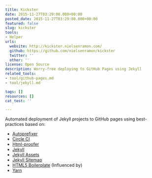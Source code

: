 ```yaml
---
title: Kickster
date: 2015-11-27T03:29:00.000+00:00
posted_date: 2015-11-27T03:29:00.000+00:00
featured: false
slug: kickster
tools:
- Helper
urls:
  website: http://kickster.nielsenramon.com/
  github: https://github.com/nielsenramon/kickster
  twitter: ''
  other: ''
license: Open Source
description: Worry-free deploying to GitHub Pages using Jekyll
related_tools:
- tool/github-pages.md
- tool/jekyll.md

tags: []
resources: []
cat_test: ''

---
```

Automated deployment of Jekyll projects to GitHub pages using best-practices based on:

* [Autoprefixer](https://github.com/postcss/autoprefixer)
* [Circle CI](https://circleci.com/)
* [Html-proofer](https://github.com/gjtorikian/html-proofer)
* [Jekyll](http://jekyllrb.com/)
* [Jekyll Assets](https://github.com/jekyll/jekyll-assets)
* [Jekyll Sitemap](https://github.com/jekyll/jekyll-sitemap)
* [HTML5 Boilerplate](https://html5boilerplate.com/) (Influenced by)
* [Yarn](https://yarnpkg.com)
